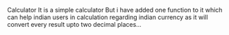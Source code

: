 Calculator
It is a simple calculator But i have added one function to it which can help indian users in calculation regarding indian currency as it will convert every result upto two decimal places...
